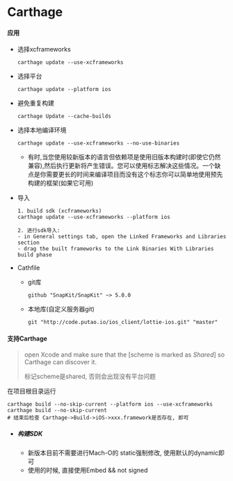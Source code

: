# Carthage



#### 应用

- 选择xcframeworks

  ```
  carthage update --use-xcframeworks
  ```

- 选择平台

  ```
  carthage update --platform ios
  ```

- 避免重复构建

  ```
  carthage Update --cache-builds
  ```

- 选择本地编译环境

  ```
  carthage update --use-xcframeworks --no-use-binaries
  ```

  - 有时,当您使用较新版本的语言但依赖项是使用旧版本构建时(即使它仍然兼容),然后执行更新将产生错误。您可以使用标志解决这些情况。一个缺点是你需要更长的时间来编译项目而没有这个标志你可以简单地使用预先构建的框架(如果它可用)

- 导入

  ```
  1. build sdk (xcframeworks)
  carthage update --use-xcframeworks --platform ios 
  
  2. 进行sdk导入:
  - in General settings tab, open the Linked Frameworks and Libraries section 
  - drag the built frameworks to the Link Binaries With Libraries build phase
  ```

  

- Cathfile

  - git库

    ```
    github "SnapKit/SnapKit" ~> 5.0.0
    ```

  - 本地库(自定义服务器git)

    ```
    git "http://code.putao.io/ios_client/lottie-ios.git" "master"
    ```

    



#### 支持Carthage

> open Xcode and make sure that the [scheme is marked as *Shared*] so Carthage can discover it.
>
> 标记scheme是shared, 否则会出现没有平台问题

在项目根目录运行

```
carthage build --no-skip-current --platform ios --use-xcframeworks
carthage build --no-skip-current
# 结束后检查 Carthage->Build->iOS->xxx.framework是否存在, 即可
```

- ##### 构建SDK
  - 新版本目前不需要进行Mach-O的 static强制修改, 使用默认的dynamic即可
  - 使用的时候,   直接使用Embed && not signed

